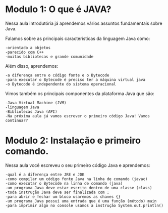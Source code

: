 # Modulo 1: O que é JAVA?

Nessa aula introdutória já aprendemos vários assuntos fundamentais sobre Java.

Falamos sobre as principais características da linguagem Java como:

    -orientado a objetos
    -parecido com C++
    -muitas bibliotecas e grande comunidade

Além disso, aprendemos:

    -a diferença entre o código fonte e o Bytecode
    -para executar o Bytecode é preciso ter a máquina virtual java
    -o Bytecode é independente do sistema operacional
  
Vimos também os principais componentes da plataforma Java que são:

    -Java Virtual Machine (JVM)
    -linguagem Java
    -Bibliotecas Java (API)
    -Na próxima aula já vamos escrever o primeiro código Java! Vamos continuar?

# Modulo 2: Instalação e primeiro comando.

Nessa aula você escreveu o seu primeiro código Java e aprendemos:

    -qual é a diferença entre JRE e JDK
    -como compilar um código fonte Java na linha de comando (javac)
    -como executar o Bytecode na linha de comando (java)
    -um programa Java deve estar escrito dentro de uma classe (class)
    -toda instrução Java deve ser finalizada com ;
    -para abrir e fechar um bloco usaremos as chaves {}
    -um programa Java possui uma entrada que é uma função (método) main
    -para imprimir algo no console usamos a instrução System.out.println()
